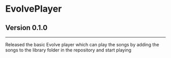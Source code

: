 # EvolvePlayer
## Version 0.1.0
----------------
Released the basic Evolve player which can play the songs by adding the
songs to the library folder in the repository and start playing 
